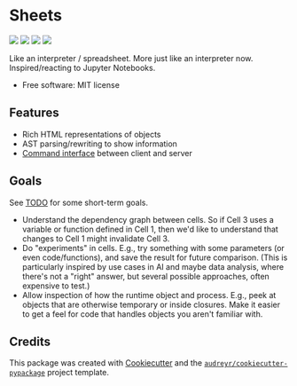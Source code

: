 # Sheets

[<img src="https://img.shields.io/pypi/v/sheets.svg" />](https://pypi.python.org/pypi/sheets)
[<img src="https://img.shields.io/travis/ianb/sheets.svg" />](https://travis-ci.org/ianb/sheets)
[<img src="https://readthedocs.org/projects/sheets/badge/?version=latest" />](https://sheets.readthedocs.io/en/latest/?badge=latest)
[<img src="https://pyup.io/repos/github/ianb/sheets/shield.svg" />](https://pyup.io/repos/github/ianb/sheets/)

Like an interpreter / spreadsheet. More just like an interpreter now. Inspired/reacting to Jupyter Notebooks.

* Free software: MIT license

## Features

* Rich HTML representations of objects
* AST parsing/rewriting to show information
* [Command interface](https://martinfowler.com/bliki/CommandOrientedInterface.html) between client and server

## Goals

See [TODO](./TODO.md) for some short-term goals.

* Understand the dependency graph between cells. So if Cell 3 uses a variable or function defined in Cell 1, then we'd like to understand that changes to Cell 1 might invalidate Cell 3.
* Do "experiments" in cells.  E.g., try something with some parameters (or even code/functions), and save the result for future comparison. (This is particularly inspired by use cases in AI and maybe data analysis, where there's not a "right" answer, but several possible approaches, often expensive to test.)
* Allow inspection of how the runtime object and process. E.g., peek at objects that are otherwise temporary or inside closures. Make it easier to get a feel for code that handles objects you aren't familiar with.

## Credits

This package was created with [Cookiecutter](https://github.com/audreyr/cookiecutter) and the [`audreyr/cookiecutter-pypackage`](https://github.com/audreyr/cookiecutter-pypackage) project template.
